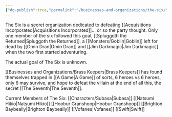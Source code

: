 ```yaml
---
{"dg-publish":true,"permalink":"/businesses-and-organizations/the-six/"}
---
```


The Six is a secret organization dedicated to defeating [[Acquisitions Incorporated\|Acquisitions Incorporated]]... or so the party thought. Only one member of the six followed this goal, [[Spluggoth the Returned\|Spluggoth the Returned]], a [[Monsters/Goblin\|Goblin]] left for dead by [[Omin Dran\|Omin Dran]] and [[Jim Darkmagic\|Jim Darkmagic]] when the two first started adventuring.

The actual goal of The Six is unknown. 

[[Businesses and Organizations/Brass Keepers\|Brass Keepers]] has found themselves trapped in [[A Game\|A Game]] of sorts, 6 heroes vs 6 heroes, only 6 may survive, and hope to defeat the villain at the end of all this, the secret [[The Seventh\|The Seventh]].

Current Members of The Six:
[[Characters/Subasa\|Subasa]]
[[Natsumi Hikio\|Natsumi Hikio]]
[[Hoobur Granshoop\|Hoobur Granshoop]]
[[Brighton Baybeally\|Brighton Baybeally]]
[[Vofanes\|Vofanes]]
[[Swift\|Swift]]
